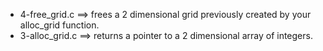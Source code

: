 - 4-free_grid.c ==>	 frees a 2 dimensional grid previously created by your alloc_grid function.
- 3-alloc_grid.c ==>	 returns a pointer to a 2 dimensional array of integers.
